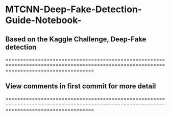 # MTCNN-Deep-Fake-Detection-Guide-Notebook-
## Based on the Kaggle Challenge, Deep-Fake detection
==========================================================================================================================================
## View comments in first commit for more detail
==========================================================================================================================================
